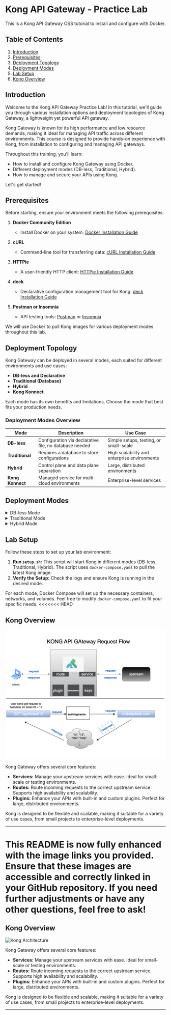 # Kong API Gateway - Practice Lab 

This is a Kong API Gateway OSS tutorial to install and configure with Docker.

## Table of Contents

1. [Introduction](#introduction)
2. [Prerequisites](#prerequisites)
3. [Deployment Topology](#deployment-topology)
4. [Deployment Modes](#deployment-modes)
5. [Lab Setup](#lab-setup)
6. [Kong Overview](#kong-overview)

## Introduction 

Welcome to the Kong API Gateway Practice Lab! In this tutorial, we'll guide you through various installation options and deployment topologies of Kong Gateway, a lightweight yet powerful API gateway.

Kong Gateway is known for its high performance and low resource demands, making it ideal for managing API traffic across different environments. This course is designed to provide hands-on experience with Kong, from installation to configuring and managing API gateways.

Throughout this training, you'll learn:

- How to install and configure Kong Gateway using Docker.
- Different deployment modes (DB-less, Traditional, Hybrid).
- How to manage and secure your APIs using Kong.

Let's get started!

## Prerequisites 

Before starting, ensure your environment meets the following prerequisites:

1. **Docker Community Edition**
   - Install Docker on your system: [Docker Installation Guide](https://docs.docker.com/engine/install/)
   
2. **cURL**
   - Command-line tool for transferring data: [cURL Installation Guide](https://everything.curl.dev/get)
   
3. **HTTPie**
   - A user-friendly HTTP client: [HTTPie Installation Guide](https://httpie.io/docs/cli/installation)
   
4. **deck**
   - Declarative configuration management tool for Kong: [deck Installation Guide](https://docs.konghq.com/deck/latest/installation/)
   
5. **Postman or Insomnia**
   - API testing tools: [Postman](https://www.postman.com/downloads/) or [Insomnia](https://insomnia.rest/download)

We will use Docker to pull Kong images for various deployment modes throughout this lab.

## Deployment Topology

Kong Gateway can be deployed in several modes, each suited for different environments and use cases:

- **DB-less and Declarative**
- **Traditional (Database)**
- **Hybrid**
- **Kong Konnect**

Each mode has its own benefits and limitations. Choose the mode that best fits your production needs.

### Deployment Modes Overview
| Mode            | Description                                 | Use Case                                |
|-----------------|---------------------------------------------|-----------------------------------------|
| **DB-less**     | Configuration via declarative file, no database needed | Simple setups, testing, or small-scale  |
| **Traditional** | Requires a database to store configurations | High scalability and enterprise environments |
| **Hybrid**      | Control plane and data plane separation     | Large, distributed environments         |
| **Kong Konnect**| Managed service for multi-cloud environments| Enterprise-level services               |

## Deployment Modes

<details>
  <summary>DB-less Mode</summary>

<<<<<<< HEAD
  ![DB-less Mode](./assets/dbless.png)

>>>>>>> 9934c8812e016f50f5fb4ffc4e8fd43c83e49a51
  
  In DB-less mode, configuration is provided through a declarative file in YAML or JSON format. This mode is ideal for simple setups where a database is unnecessary.
</details>

<details>
  <summary>Traditional Mode</summary>

<<<<<<< HEAD
  ![Traditional Mode](./assets/db.png)
>>>>>>> 9934c8812e016f50f5fb4ffc4e8fd43c83e49a51
  
  In Traditional mode, Kong Gateway requires a database to store configured entities like routes, services, and plugins. PostgreSQL 10+ is supported.
</details>

<details>
  <summary>Hybrid Mode</summary>

<<<<<<< HEAD
  ![Hybrid Mode](./assets/hrbrid.png)

  
  Hybrid mode separates the control plane and data plane, allowing distributed deployments without the need for a database on every node.
</details>

## Lab Setup

Follow these steps to set up your lab environment:

1. **Run `setup.sh`:** This script will start Kong in different modes (DB-less, Traditional, Hybrid). The script uses `docker-compose.yaml` to pull the latest Kong image.
2. **Verify the Setup:** Check the logs and ensure Kong is running in the desired mode.

For each mode, Docker Compose will set up the necessary containers, networks, and volumes. Feel free to modify `docker-compose.yaml` to fit your specific needs.
<<<<<<< HEAD

## Kong Overview

![Kong Architecture](assets/overview.png)

Kong Gateway offers several core features:

- **Services:** Manage your upstream services with ease. Ideal for small-scale or testing environments.
- **Routes:** Route incoming requests to the correct upstream service. Supports high availability and scalability.
- **Plugins:** Enhance your APIs with built-in and custom plugins. Perfect for large, distributed environments.

Kong is designed to be flexible and scalable, making it suitable for a variety of use cases, from small projects to enterprise-level deployments.

---

This README is now fully enhanced with the image links you provided. Ensure that these images are accessible and correctly linked in your GitHub repository. If you need further adjustments or have any other questions, feel free to ask!
=======

## Kong Overview

![Kong Architecture](path_to_image.png)

Kong Gateway offers several core features:

- **Services:** Manage your upstream services with ease. Ideal for small-scale or testing environments.
- **Routes:** Route incoming requests to the correct upstream service. Supports high availability and scalability.
- **Plugins:** Enhance your APIs with built-in and custom plugins. Perfect for large, distributed environments.

Kong is designed to be flexible and scalable, making it suitable for a variety of use cases, from small projects to enterprise-level deployments.

---

